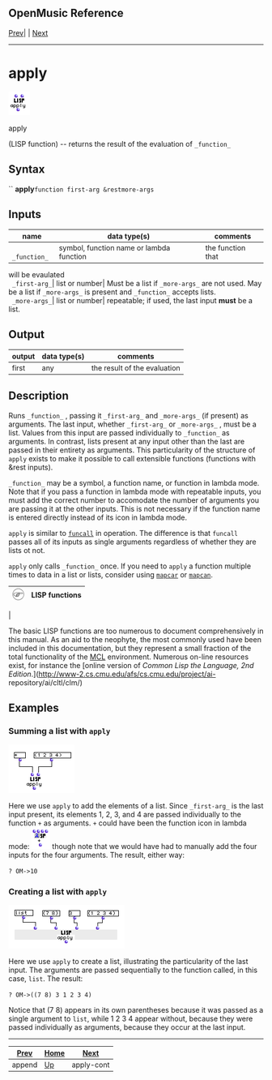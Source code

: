 OpenMusic Reference  
---  
[Prev](append)| | [Next](apply-cont)  
  
* * *

# apply

![](figures/functions/lisp/apply.png)

  
  
apply  
  
(LISP function) \-- returns the result of the evaluation of `_function_`  

## Syntax

`` **apply**` function first-arg &restmore-args `

## Inputs

name| data type(s)| comments  
---|---|---  
` _function_`|  symbol, function name or lambda function | the function that
will be evaulated  
` _first-arg_`|  list or number| Must be a list if `_more-args_` are not used.
May be a list if `_more-args_` is present and `_function_` accepts lists.  
` _more-args_`|  list or number| repeatable; if used, the last input **must**
be a list.  
  
## Output

output| data type(s)| comments  
---|---|---  
first| any| the result of the evaluation  
  
## Description

Runs `_function_` , passing it `_first-arg_` and `_more-args_` (if present) as
arguments. The last input, whether `_first-arg_` or `_more-args_` , must be a
list. Values from this input are passed individually to `_function_` as
arguments. In contrast, lists present at any input other than the last are
passed in their entirety as arguments. This particularity of the structure of
`apply` exists to make it possible to call extensible functions (functions
with &rest inputs).

`_function_` may be a symbol, a function name, or function in lambda mode.
Note that if you pass a function in lambda mode with repeatable inputs, you
must add the correct number to accomodate the number of arguments you are
passing it at the other inputs. This is not necessary if the function name is
entered directly instead of its icon in lambda mode.

`apply` is similar to [`funcall`](funcall) in operation. The difference
is that `funcall` passes all of its inputs as single arguments regardless of
whether they are lists ot not.

`apply` only calls `_function_` once. If you need to `apply` a function
multiple times to data in a list or lists, consider using
[`mapcar`](mapcar) or [`mapcan`](mapcan).

![Note](figures/images/note.gif)|  **LISP functions**  
---|---  
 |

The basic LISP functions are too numerous to document comprehensively in this
manual. As an aid to the neophyte, the most commonly used have been included
in this documentation, but they represent a small fraction of the total
functionality of the [MCL](glossary#MCL) environment. Numerous on-line
resources exist, for instance the [online version of _Common Lisp the
Language, 2nd Edition_.](http://www-2.cs.cmu.edu/afs/cs.cmu.edu/project/ai-
repository/ai/cltl/clm/)  
  
## Examples

### Summing a list with `apply`

![](figures/functions/lisp/applyEX1.png)

Here we use `apply` to add the elements of a list. Since `_first-arg_` is the
last input present, its elements 1, 2, 3, and 4 are passed individually to the
function `+` as arguments. `+` could have been the function icon in lambda
mode: ![](figures/functions/lisp/applyEX3.png) though note that we would have
had to manually add the four inputs for the four arguments. The result, either
way:

`? OM->10`

### Creating a list with `apply`

![](figures/functions/lisp/applyEX2.png)

Here we use `apply` to create a list, illustrating the particularity of the
last input. The arguments are passed sequentially to the function called, in
this case, `list`. The result:

`? OM->((7 8) 3 1 2 3 4)`

Notice that (7 8) appears in its own parentheses because it was passed as a
single argument to `list`, while 1 2 3 4 appear without, because they were
passed individually as arguments, because they occur at the last input.

* * *

[Prev](append)| [Home](index)| [Next](apply-cont)  
---|---|---  
append| [Up](funcref.main)| apply-cont

